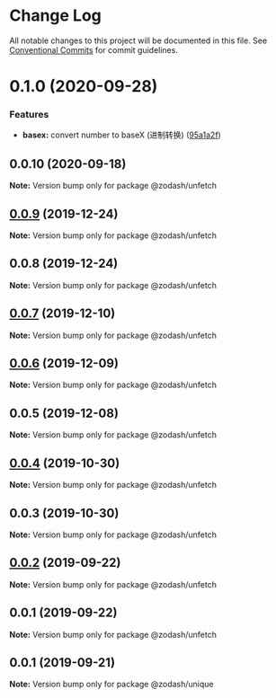 # Change Log

All notable changes to this project will be documented in this file.
See [Conventional Commits](https://conventionalcommits.org) for commit guidelines.

# 0.1.0 (2020-09-28)


### Features

* **basex:** convert number to baseX (进制转换) ([95a1a2f](https://github.com/zcorky/zodash/commit/95a1a2f361d73de5caa3b8e297c1643e97e40983))





## 0.0.10 (2020-09-18)

**Note:** Version bump only for package @zodash/unfetch





## [0.0.9](https://github.com/zcorky/zodash/compare/@zodash/unfetch@0.0.8...@zodash/unfetch@0.0.9) (2019-12-24)

**Note:** Version bump only for package @zodash/unfetch





## 0.0.8 (2019-12-24)

**Note:** Version bump only for package @zodash/unfetch





## [0.0.7](https://github.com/zcorky/zodash/compare/@zodash/unfetch@0.0.6...@zodash/unfetch@0.0.7) (2019-12-10)

**Note:** Version bump only for package @zodash/unfetch





## [0.0.6](https://github.com/zcorky/zodash/compare/@zodash/unfetch@0.0.5...@zodash/unfetch@0.0.6) (2019-12-09)

**Note:** Version bump only for package @zodash/unfetch





## 0.0.5 (2019-12-08)

**Note:** Version bump only for package @zodash/unfetch





## [0.0.4](https://github.com/zcorky/zodash/compare/@zodash/unfetch@0.0.3...@zodash/unfetch@0.0.4) (2019-10-30)

**Note:** Version bump only for package @zodash/unfetch





## 0.0.3 (2019-10-30)

**Note:** Version bump only for package @zodash/unfetch





## [0.0.2](https://github.com/zcorky/zodash/compare/@zodash/unfetch@0.0.1...@zodash/unfetch@0.0.2) (2019-09-22)

**Note:** Version bump only for package @zodash/unfetch





## 0.0.1 (2019-09-22)

**Note:** Version bump only for package @zodash/unfetch





## 0.0.1 (2019-09-21)

**Note:** Version bump only for package @zodash/unique
